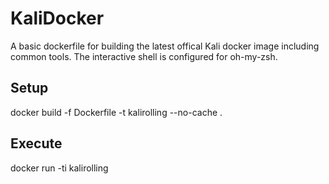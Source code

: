 # KaliDocker

A basic dockerfile for building the latest offical Kali docker image including common tools. The interactive shell is configured for oh-my-zsh.

## Setup

docker build -f Dockerfile -t kalirolling --no-cache .

## Execute

docker run -ti kalirolling
